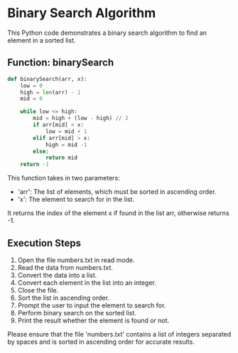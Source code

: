 # Binary Search Algorithm

This Python code demonstrates a binary search algorithm to find an element in a sorted list.

## Function: binarySearch

```python
def binarySearch(arr, x):
    low = 0
    high = len(arr) - 1
    mid = 0

    while low <= high:
        mid = high + (low - high) // 2
        if arr[mid] < x:
            low = mid + 1
        elif arr[mid] > x:
            high = mid -1
        else:
            return mid
    return -1
```

This function takes in two parameters:

-   'arr': The list of elements, which must be sorted in ascending order.
-   'x': The element to search for in the list.

It returns the index of the element x if found in the list arr, otherwise returns -1.

## Execution Steps

1. Open the file numbers.txt in read mode.
2. Read the data from numbers.txt.
3. Convert the data into a list.
4. Convert each element in the list into an integer.
5. Close the file.
6. Sort the list in ascending order.
7. Prompt the user to input the element to search for.
8. Perform binary search on the sorted list.
9. Print the result whether the element is found or not.

Please ensure that the file 'numbers.txt' contains a list of integers separated by spaces and is sorted in ascending order for accurate results.
